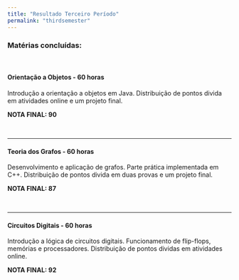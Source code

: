 ```yaml
---
title: "Resultado Terceiro Período"
permalink: "thirdsemester"
---
```

<h3>Matérias concluídas:</h3>
<br>

<h4>Orientação a Objetos - 60 horas</h4>

Introdução a orientação a objetos em Java.
Distribuição de pontos divida em atividades online e um projeto final.

<b>NOTA FINAL: 90</b>

<br>
<hr>
<h4>Teoria dos Grafos - 60 horas</h4>

Desenvolvimento e aplicação de grafos. Parte prática implementada em C++.
Distribuição de pontos divida em duas provas e um projeto final.

<b>NOTA FINAL: 87</b>

<br>
<hr>
<h4>Circuitos Digitais - 60 horas</h4>

Introdução a lógica de circuitos digitais. Funcionamento de flip-flops, memórias e processadores.
Distribuição de pontos dividas em atividades online.

<b>NOTA FINAL: 92</b>
